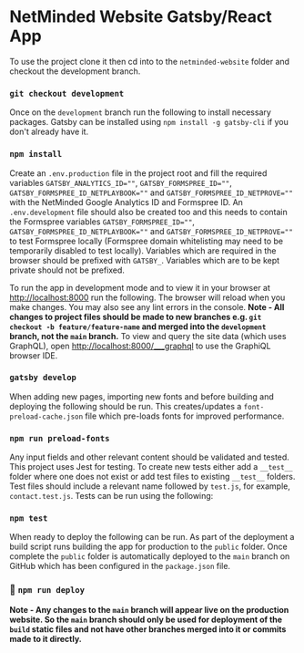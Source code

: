 # NetMinded Website Gatsby/React App

To use the project clone it then cd into to the `netminded-website` folder and checkout the development branch.

### `git checkout development`

Once on the `development` branch run the following to install necessary packages. Gatsby can be installed using `npm install -g gatsby-cli` if you don't already have it. 

### `npm install`

Create an `.env.production` file in the project root and fill the required variables `GATSBY_ANALYTICS_ID=""`, `GATSBY_FORMSPREE_ID=""`, `GATSBY_FORMSPREE_ID_NETPLAYBOOK=""` and `GATSBY_FORMSPREE_ID_NETPROVE=""` with the NetMinded Google Analytics ID and Formspree ID. 
An `.env.development` file should also be created too and this needs to contain the Formspree variables `GATSBY_FORMSPREE_ID=""`, `GATSBY_FORMSPREE_ID_NETPLAYBOOK=""` and `GATSBY_FORMSPREE_ID_NETPROVE=""` to test Formspree locally (Formspree domain whitelisting may need to be temporarily disabled to test locally). Variables which are required in the browser should be prefixed with `GATSBY_`. Variables which are to be kept private should not be prefixed.

To run the app in development mode and to view it in your browser at [http://localhost:8000](http://localhost:8000) run the following. 
The browser will reload when you make changes. You may also see any lint errors in the console. 
**Note - All changes to project files should be made to new branches e.g. `git checkout -b feature/feature-name` and merged into the `development` branch, not the `main` branch.** 
To view and query the site data (which uses GraphQL), open [http://localhost:8000/___graphql](http://localhost:8000/___graphql) to use the GraphiQL browser IDE. 

### `gatsby develop`

When adding new pages, importing new fonts and before building and deploying the following should be run. This creates/updates a `font-preload-cache.json` file which pre-loads fonts for improved performance.

### `npm run preload-fonts`

Any input fields and other relevant content should be validated and tested. This project uses Jest for testing. To create new tests either add a `__test__` folder where one does not exist or add test files to existing `__test__` folders. Test files should include a relevant name followed by `test.js`, for example, `contact.test.js`. Tests can be run using the following:

### `npm test`

When ready to deploy the following can be run. As part of the deployment a build script runs building the app for production to the `public` folder. 
Once complete the `public` folder is automatically deployed to the `main` branch on GitHub which has been configured in the `package.json` file.

### 🚀 `npm run deploy`

**Note - Any changes to the `main` branch will appear live on the production website. So the `main` branch should only be used for deployment of the `build` static files and not have other branches merged into it or commits made to it directly.**


